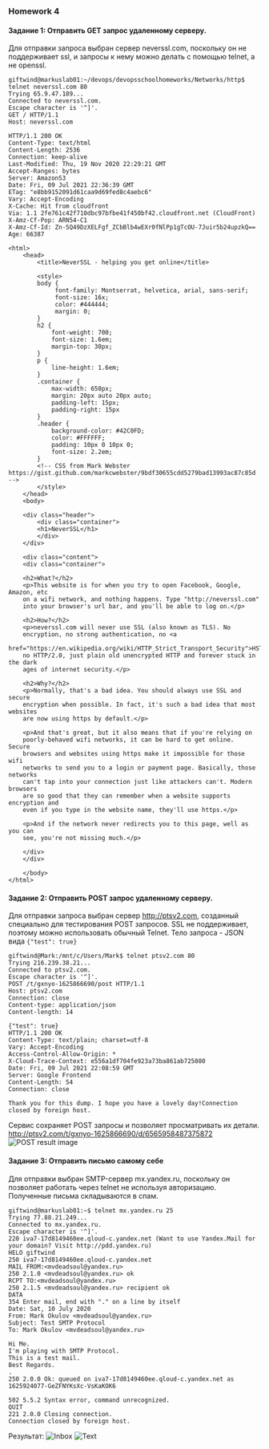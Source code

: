 ### Homework 4
#### Задание 1: Отправить GET запрос удаленному серверу.
Для отправки запроса выбран сервер neverssl.com, поскольку он не поддерживает ssl, и запросы к нему можно делать с помощью telnet, а не openssl.
```
giftwind@markuslab01:~/devops/devopsschoolhomeworks/Networks/http$ telnet neverssl.com 80
Trying 65.9.47.189...
Connected to neverssl.com.
Escape character is '^]'.
GET / HTTP/1.1
Host: neverssl.com

HTTP/1.1 200 OK
Content-Type: text/html
Content-Length: 2536
Connection: keep-alive
Last-Modified: Thu, 19 Nov 2020 22:29:21 GMT
Accept-Ranges: bytes
Server: AmazonS3
Date: Fri, 09 Jul 2021 22:36:39 GMT
ETag: "e8bb9152091d61caa9d69fed8c4aebc6"
Vary: Accept-Encoding
X-Cache: Hit from cloudfront
Via: 1.1 2fe761c42f710dbc97bfbe41f450bf42.cloudfront.net (CloudFront)
X-Amz-Cf-Pop: ARN54-C1
X-Amz-Cf-Id: Zn-SQ49DzXELFgf_ZCbBlb4wEXr0fNlPp1gTcOU-7Juir5b24upzkQ==
Age: 66387

<html>
    <head>
        <title>NeverSSL - helping you get online</title>

        <style>
        body {
             font-family: Montserrat, helvetica, arial, sans-serif;
             font-size: 16x;
             color: #444444;
             margin: 0;
        }
        h2 {
            font-weight: 700;
            font-size: 1.6em;
            margin-top: 30px;
        }
        p {
            line-height: 1.6em;
        }
        .container {
            max-width: 650px;
            margin: 20px auto 20px auto;
            padding-left: 15px;
            padding-right: 15px
        }
        .header {
            background-color: #42C0FD;
            color: #FFFFFF;
            padding: 10px 0 10px 0;
            font-size: 2.2em;
        }
        <!-- CSS from Mark Webster https://gist.github.com/markcwebster/9bdf30655cdd5279bad13993ac87c85d -->
        </style>
    </head>
    <body>

    <div class="header">
        <div class="container">
        <h1>NeverSSL</h1>
        </div>
    </div>

    <div class="content">
    <div class="container">

    <h2>What?</h2>
    <p>This website is for when you try to open Facebook, Google, Amazon, etc
    on a wifi network, and nothing happens. Type "http://neverssl.com"
    into your browser's url bar, and you'll be able to log on.</p>

    <h2>How?</h2>
    <p>neverssl.com will never use SSL (also known as TLS). No
    encryption, no strong authentication, no <a
    href="https://en.wikipedia.org/wiki/HTTP_Strict_Transport_Security">HSTS</a>,
    no HTTP/2.0, just plain old unencrypted HTTP and forever stuck in the dark
    ages of internet security.</p>

    <h2>Why?</h2>
    <p>Normally, that's a bad idea. You should always use SSL and secure
    encryption when possible. In fact, it's such a bad idea that most websites
    are now using https by default.</p>

    <p>And that's great, but it also means that if you're relying on
    poorly-behaved wifi networks, it can be hard to get online.  Secure
    browsers and websites using https make it impossible for those wifi
    networks to send you to a login or payment page. Basically, those networks
    can't tap into your connection just like attackers can't. Modern browsers
    are so good that they can remember when a website supports encryption and
    even if you type in the website name, they'll use https.</p>

    <p>And if the network never redirects you to this page, well as you can
    see, you're not missing much.</p>

    </div>
    </div>

    </body>
</html>
```
#### Задание 2: Отправить POST запрос удаленному серверу.
Для отправки запроса выбран сервер http://ptsv2.com, созданный специально для тестирования POST запросов. SSL не поддерживает, поэтому можно использовать обычный Telnet. Тело запроса - JSON вида ```{"test": true}```

```
giftwind@Mark:/mnt/c/Users/Mark$ telnet ptsv2.com 80
Trying 216.239.38.21...
Connected to ptsv2.com.
Escape character is '^]'.
POST /t/gxnyo-1625866690/post HTTP/1.1
Host: ptsv2.com
Connection: close
Content-type: application/json
Content-length: 14

{"test": true}
HTTP/1.1 200 OK
Content-Type: text/plain; charset=utf-8
Vary: Accept-Encoding
Access-Control-Allow-Origin: *
X-Cloud-Trace-Context: e556a1df704fe923a73ba861ab725080
Date: Fri, 09 Jul 2021 22:08:59 GMT
Server: Google Frontend
Content-Length: 54
Connection: close

Thank you for this dump. I hope you have a lovely day!Connection closed by foreign host.
```
Сервис сохраняет POST запросы и позволяет просматривать их детали. 
http://ptsv2.com/t/gxnyo-1625866690/d/6565958487375872
![POST result image](https://github.com/GiftWind/devopsschoolhomeworks/blob/master/Networks/http/postresult.jpg)

#### Задание 3: Отправить письмо самому себе
Для отправки выбран SMTP-сервер mx.yandex.ru, поскольку он позволяет работать через telnet не используя авторизацию. Полученные письма складываются в спам.

```
giftwind@markuslab01:~$ telnet mx.yandex.ru 25
Trying 77.88.21.249...
Connected to mx.yandex.ru.
Escape character is '^]'.
220 iva7-17d8149460ee.qloud-c.yandex.net (Want to use Yandex.Mail for your domain? Visit http://pdd.yandex.ru)
HELO giftwind
250 iva7-17d8149460ee.qloud-c.yandex.net
MAIL FROM:<mvdeadsoul@yandex.ru>
250 2.1.0 <mvdeadsoul@yandex.ru> ok
RCPT TO:<mvdeadsoul@yandex.ru>
250 2.1.5 <mvdeadsoul@yandex.ru> recipient ok
DATA
354 Enter mail, end with "." on a line by itself
Date: Sat, 10 July 2020
From: Mark Okulov <mvdeadsoul@yandex.ru>
Subject: Test SMTP Protocol
To: Mark Okulov <mvdeadsoul@yandex.ru>

Hi Me.
I'm playing with SMTP Protocol.
This is a test mail.
Best Regards.
.
250 2.0.0 Ok: queued on iva7-17d8149460ee.qloud-c.yandex.net as 1625924077-GeZFNYKsXc-VsKaKOK6

502 5.5.2 Syntax error, command unrecognized.
QUIT
221 2.0.0 Closing connection.
Connection closed by foreign host.
```

Результат:
![Inbox](https://github.com/GiftWind/devopsschoolhomeworks/blob/master/Networks/New%20folder/emailinbox.jpg)
![Text](https://github.com/GiftWind/devopsschoolhomeworks/blob/master/Networks/New%20folder/emailtext.jpg)